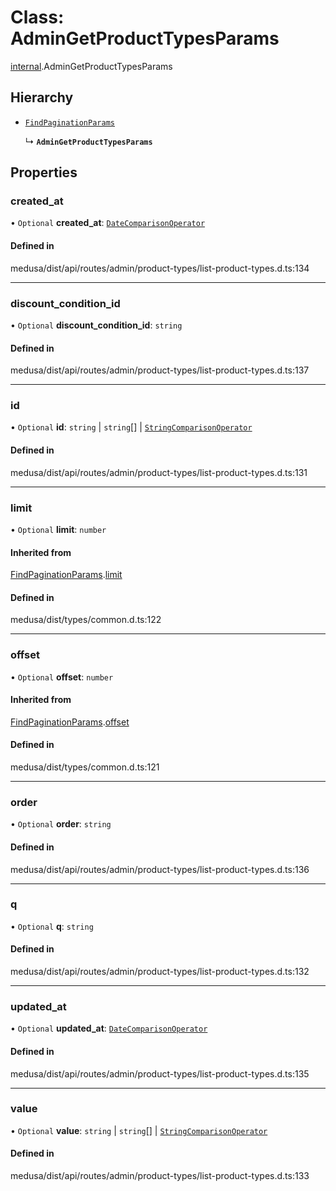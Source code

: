 # Class: AdminGetProductTypesParams

[internal](../modules/internal-19.md).AdminGetProductTypesParams

## Hierarchy

- [`FindPaginationParams`](internal-4.FindPaginationParams.md)

  ↳ **`AdminGetProductTypesParams`**

## Properties

### created\_at

• `Optional` **created\_at**: [`DateComparisonOperator`](internal-2.DateComparisonOperator.md)

#### Defined in

medusa/dist/api/routes/admin/product-types/list-product-types.d.ts:134

___

### discount\_condition\_id

• `Optional` **discount\_condition\_id**: `string`

#### Defined in

medusa/dist/api/routes/admin/product-types/list-product-types.d.ts:137

___

### id

• `Optional` **id**: `string` \| `string`[] \| [`StringComparisonOperator`](internal-5.StringComparisonOperator.md)

#### Defined in

medusa/dist/api/routes/admin/product-types/list-product-types.d.ts:131

___

### limit

• `Optional` **limit**: `number`

#### Inherited from

[FindPaginationParams](internal-4.FindPaginationParams.md).[limit](internal-4.FindPaginationParams.md#limit)

#### Defined in

medusa/dist/types/common.d.ts:122

___

### offset

• `Optional` **offset**: `number`

#### Inherited from

[FindPaginationParams](internal-4.FindPaginationParams.md).[offset](internal-4.FindPaginationParams.md#offset)

#### Defined in

medusa/dist/types/common.d.ts:121

___

### order

• `Optional` **order**: `string`

#### Defined in

medusa/dist/api/routes/admin/product-types/list-product-types.d.ts:136

___

### q

• `Optional` **q**: `string`

#### Defined in

medusa/dist/api/routes/admin/product-types/list-product-types.d.ts:132

___

### updated\_at

• `Optional` **updated\_at**: [`DateComparisonOperator`](internal-2.DateComparisonOperator.md)

#### Defined in

medusa/dist/api/routes/admin/product-types/list-product-types.d.ts:135

___

### value

• `Optional` **value**: `string` \| `string`[] \| [`StringComparisonOperator`](internal-5.StringComparisonOperator.md)

#### Defined in

medusa/dist/api/routes/admin/product-types/list-product-types.d.ts:133
